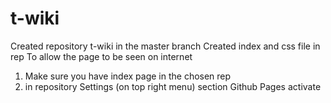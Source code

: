 # t-wiki
Created repository t-wiki in the master branch
Created index and css file in rep
To allow the page to be seen on internet
1. Make sure you have index page in the chosen rep
2. in repository Settings (on top right menu) section Github Pages activate
